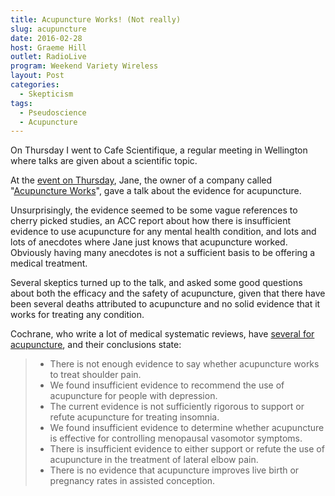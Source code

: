 ```yaml
---
title: Acupuncture Works! (Not really)
slug: acupuncture
date: 2016-02-28
host: Graeme Hill
outlet: RadioLive
program: Weekend Variety Wireless
layout: Post
categories:
  - Skepticism
tags:
  - Pseudoscience
  - Acupuncture
---
```


On Thursday I went to Cafe Scientifique, a regular meeting in Wellington where talks are given about a scientific topic.

<!-- more -->

At the [event on Thursday](http://www.gleanreport.com/events/jane-anderson/), Jane, the owner of a company called "[Acupuncture Works](http://acupuncture-works.co.nz/)", gave a talk about the evidence for acupuncture.

Unsurprisingly, the evidence seemed to be some vague references to cherry picked studies, an ACC report about how there is insufficient evidence to use acupuncture for any mental health condition, and lots and lots of anecdotes where Jane just knows that acupuncture worked. Obviously having many anecdotes is not a sufficient basis to be offering a medical treatment.

Several skeptics turned up to the talk, and asked some good questions about both the efficacy and the safety of acupuncture, given that there have been several deaths attributed to acupuncture and no solid evidence that it works for treating any condition.

Cochrane, who write a lot of medical systematic reviews, have [several for acupuncture](http://www.cochrane.org/search/site/acupuncture), and their conclusions state:

> - There is not enough evidence to say whether acupuncture works to treat shoulder pain.
> - We found insufficient evidence to recommend the use of acupuncture for people with depression.
> - The current evidence is not sufficiently rigorous to support or refute acupuncture for treating insomnia.
> - We found insufficient evidence to determine whether acupuncture is effective for controlling menopausal vasomotor symptoms.
> - There is insufficient evidence to either support or refute the use of acupuncture in the treatment of lateral elbow pain.
> - There is no evidence that acupuncture improves live birth or pregnancy rates in assisted conception.
